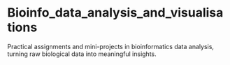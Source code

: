 # Bioinfo_data_analysis_and_visualisations
Practical assignments and mini-projects in bioinformatics data analysis, turning raw biological data into meaningful insights.
